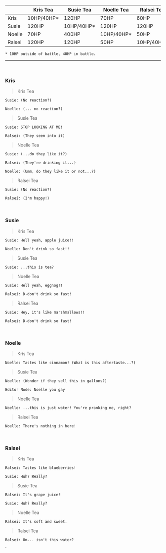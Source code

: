 
| | Kris Tea | Susie Tea | Noelle Tea  | Ralsei Tea |  
|---|---|---|---|---|
| Kris | 10HP/40HP*   | 120HP  | 70HP  | 60HP  |   
| Susie | 120HP  | 10HP/40HP*  | 120HP  | 120HP  |   
| Noelle | 70HP  | 400HP  | 10HP/40HP*  | 50HP  |   
| Ralsei | 120HP  | 120HP  | 50HP | 10HP/40HP*  |   

	* 10HP outside of battle, 40HP in battle.
---
<br>

### Kris 
> Kris Tea

```
Susie: (No reaction?)

Noelle: (... no reaction?)
```

>Susie Tea

```
Susie: STOP LOOKING AT ME!

Ralsei: (They seem into it)
```

> Noelle Tea

```
Susie: (...do they like it?)

Ralsei: (They're drinking it...)

Noelle: (Umm, do they like it or not...?)
```

> Ralsei Tea

```
Susie: (No reaction?)

Ralsei: (I'm happy!)
```


<br>

### Susie

> Kris Tea

```
Susie: Hell yeah, apple juice!!

Noelle: Don't drink so fast!!
```

>Susie Tea

```
Susie: ...this is tea?
```

> Noelle Tea

```
Susie: Hell yeah, eggnog!!

Ralsei: D-don't drink so fast!
```

> Ralsei Tea

```
Susie: Hey, it's like marshmallows!!

Ralsei: D-don't drink so fast!
```


<br>

### Noelle

> Kris Tea

```
Noelle: Tastes like cinnamon! (What is this aftertaste...?)
```

>Susie Tea

```
Noelle: (Wonder if they sell this in gallons?)
```
	Editor Node: Noelle you gay

> Noelle Tea

```
Noelle: ...this is just water! You're pranking me, right?
```

> Ralsei Tea

```
Noelle: There's nothing in here!
```


<br>

### Ralsei

> Kris Tea

```
Ralsei: Tastes like blueberries!

Susie: Huh? Really?
```

>Susie Tea

```
Ralsei: It's grape juice! 

Susie: Huh? Really?
```

> Noelle Tea

```
Ralsei: It's soft and sweet.
```

> Ralsei Tea

```
Ralsei: Um... isn't this water?
```

`